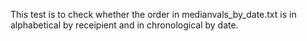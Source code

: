 This test is to check whether the order in medianvals_by_date.txt is in alphabetical by receipient and in chronological by date.
